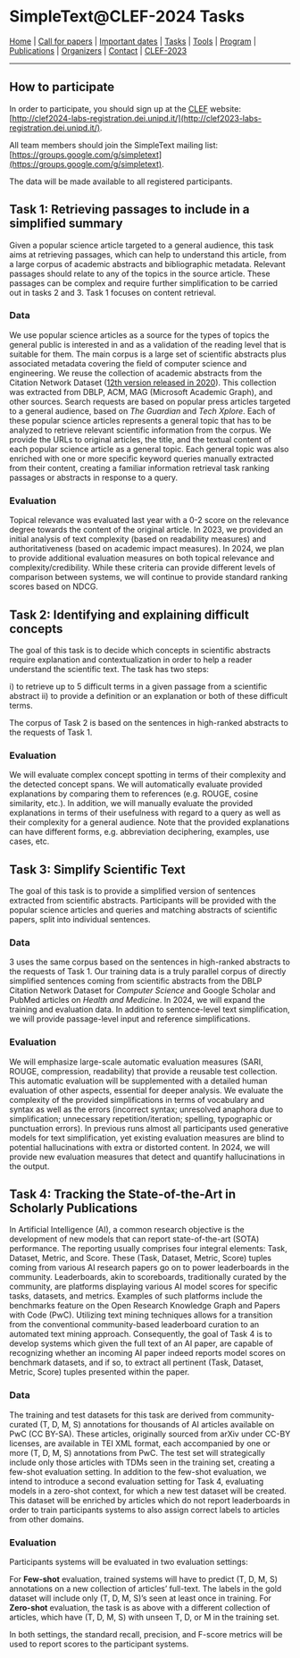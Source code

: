 # SimpleText@CLEF-2024 Tasks

[Home](./) | [Call for papers](./CFP) | [Important dates](./dates) | [Tasks](./tasks)  | [Tools](./tools) | 
[Program](./program) | [Publications](./publications) | [Organizers](./organizers) | [Contact](./contact) | [CLEF-2023](https://simpletext-project.com/2023/clef/)

---
## How to participate
In order to participate, you should sign up at the [CLEF](https://clef2024.clef-initiative.eu/index.php) website: [http://clef2024-labs-registration.dei.unipd.it/](http://clef2023-labs-registration.dei.unipd.it/). 

All team members should join the SimpleText mailing list:
[https://groups.google.com/g/simpletext](https://groups.google.com/g/simpletext). 

The data will be made available to all registered participants.

## Task 1: Retrieving passages to include in a simplified summary

Given a popular science article targeted to a general audience, this task aims at retrieving passages, which can help to understand this article, from a large corpus of academic abstracts and bibliographic metadata. Relevant passages should relate to any of the topics in the source article. These passages can be complex and require further simplification to be carried out in tasks 2 and 3. Task 1 focuses on content retrieval.

### Data
We use popular science articles as a source for the types of topics the general public is interested in and as a validation of the reading level that is suitable for them. The main corpus is a large set of scientific abstracts plus associated metadata covering the field of computer science and engineering. We reuse the collection of academic abstracts from the Citation Network Dataset ([12th version released in 2020](https://www.aminer.cn/citation)). This collection was extracted from DBLP, ACM, MAG (Microsoft Academic Graph), and other sources. Search requests are based on popular press articles targeted to a general audience, based on _The Guardian_ and _Tech Xplore_. Each of these popular science articles represents a general topic that has to be analyzed to retrieve relevant scientific information from the corpus. We provide the URLs to original articles, the title, and the textual content of each popular science article as a general topic. Each general topic was also enriched with one or more specific keyword queries manually extracted from their content, creating a familiar information retrieval task ranking passages or abstracts in response to a query.

### Evaluation
Topical relevance was evaluated last year with a 0-2 score on the relevance degree towards the content of the original article. In 2023, we provided an initial analysis of text complexity (based on readability measures) and authoritativeness (based on academic impact measures). In 2024, we plan to provide additional evaluation measures on both topical relevance and complexity/credibility. While these criteria can provide different levels of comparison between systems, we will continue to provide standard ranking scores based on NDCG.

## Task 2: Identifying and explaining difficult concepts

The goal of this task is to decide which concepts in scientific abstracts require explanation and contextualization in order to help a reader understand the scientific text. The task has two steps: 

i) to retrieve up to 5 difficult terms in a given passage from a scientific abstract
ii) to provide a definition or an explanation or both of these difficult terms.

The corpus of Task 2 is based on the sentences in high-ranked abstracts to the requests of Task 1.

### Evaluation
We will evaluate complex concept spotting in terms of their complexity and the detected concept spans. We will automatically evaluate provided explanations by comparing them to references (e.g. ROUGE, cosine similarity, etc.). In addition, we will manually evaluate the provided explanations in terms of their usefulness with regard to a query as well as their complexity for a general audience. Note that the provided explanations can have different forms, e.g. abbreviation deciphering, examples, use cases, etc.

## Task 3: Simplify Scientific Text

The goal of this task is to provide a simplified version of sentences extracted from scientific abstracts. Participants will be provided with the popular science articles and queries and matching abstracts of scientific papers, split into individual sentences.

### Data
3 uses the same corpus based on the sentences in high-ranked abstracts to the requests of Task 1. Our training data is a truly parallel corpus of directly simplified sentences coming from scientific abstracts from the DBLP Citation Network Dataset for _Computer Science_ and Google Scholar and PubMed articles on _Health and Medicine_. In 2024, we will expand the training and evaluation data. In addition to sentence-level text simplification, we will provide passage-level input and reference simplifications.

### Evaluation
We will emphasize large-scale automatic evaluation measures (SARI, ROUGE, compression, readability) that provide a reusable test collection. This automatic evaluation will be supplemented with a detailed human evaluation of other aspects, essential for deeper analysis. We evaluate the complexity of the provided simplifications in terms of vocabulary and syntax as well as the errors (incorrect syntax; unresolved anaphora due to simplification; unnecessary repetition/iteration; spelling, typographic or punctuation errors). In previous runs almost all participants used generative models for text simplification, yet existing evaluation measures are blind to potential hallucinations with extra or distorted content. In 2024, we will provide new evaluation measures that detect and quantify hallucinations in the output.

## Task 4: Tracking the State-of-the-Art in Scholarly Publications
In Artificial Intelligence (AI), a common research objective is the development of new models that can report state-of-the-art (SOTA) performance. The reporting usually comprises four integral elements: Task, Dataset, Metric, and Score. These (Task, Dataset, Metric, Score) tuples coming from various AI research papers go on to power leaderboards in the community. Leaderboards, akin to scoreboards, traditionally curated by the community, are platforms displaying various AI model scores for specific tasks, datasets, and metrics. Examples of such platforms include the benchmarks feature on the Open Research Knowledge Graph and Papers with Code (PwC). Utilizing text mining techniques allows for a transition from the conventional community-based leaderboard curation to an automated text mining approach. Consequently, the goal of Task 4 is to develop systems which given the full text of an AI paper, are capable of recognizing whether an incoming AI paper indeed reports model scores on benchmark datasets, and if so, to extract all pertinent (Task, Dataset, Metric, Score) tuples presented within the paper.

### Data
The training and test datasets for this task are derived from community-curated (T, D, M, S) annotations for thousands of AI articles available on PwC (CC BY-SA). These articles, originally sourced from arXiv under CC-BY licenses, are available in TEI XML format, each accompanied by one or more (T, D, M, S) annotations from PwC. The test set will strategically include only those articles with TDMs seen in the
training set, creating a few-shot evaluation setting. In addition to the few-shot evaluation, we intend to introduce a second evaluation setting for Task 4, evaluating models in a zero-shot context, for which a new test dataset will be created. This dataset will be enriched by articles which do not report leaderboards in order to train participants systems to also assign correct labels to articles from other domains.

### Evaluation
Participants systems will be evaluated in two evaluation settings:

For __Few-shot__ evaluation, trained systems will have to predict (T, D, M, S) annotations on a new collection of articles’ full-text. The labels in the gold dataset will include only (T, D, M, S)’s seen at least once in training.
For __Zero-shot__ evaluation, the task is as above with a different collection of articles, which have (T, D, M, S) with unseen T, D, or M in the training set.

In both settings, the standard recall, precision, and F-score metrics will be used to report scores to the participant systems.
